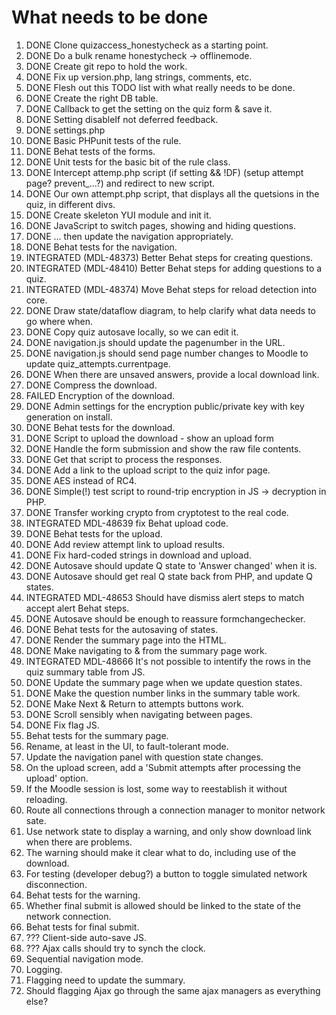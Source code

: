 # What needs to be done

1.  DONE Clone quizaccess_honestycheck as a starting point.
2.  DONE Do a bulk rename honestycheck -> offlinemode.
3.  DONE Create git repo to hold the work.
4.  DONE Fix up version.php, lang strings, comments, etc.
5.  DONE Flesh out this TODO list with what really needs to be done.
6.  DONE Create the right DB table.
7.  DONE Callback to get the setting on the quiz form & save it.
8.  DONE Setting disableIf not deferred feedback.
9.  DONE settings.php
10. DONE Basic PHPunit tests of the rule.
11. DONE Behat tests of the forms.
12. DONE Unit tests for the basic bit of the rule class.
13. DONE Intercept attemp.php script (if setting && !DF) (setup attempt page? prevent_...?) and redirect to new script.
14. DONE Our own attempt.php script, that displays all the quetsions in the quiz, in different divs.
15. DONE Create skeleton YUI module and init it.
16. DONE JavaScript to switch pages, showing and hiding questions.
17. DONE ... then update the navigation appropriately.
18. DONE Behat tests for the navigation.
19. INTEGRATED (MDL-48373) Better Behat steps for creating questions.
20. INTEGRATED (MDL-48410) Better Behat steps for adding questions to a quiz.
21. INTEGRATED (MDL-48374) Move Behat steps for reload detection into core.
22. DONE Draw state/dataflow diagram, to help clarify what data needs to go where when.
23. DONE Copy quiz autosave locally, so we can edit it.
24. DONE navigation.js should update the pagenumber in the URL.
25. DONE navigation.js should send page number changes to Moodle to update quiz_attempts.currentpage.
26. DONE When there are unsaved answers, provide a local download link.
27. DONE Compress the download.
28. FAILED Encryption of the download.
29. DONE Admin settings for the encryption public/private key with key generation on install.
30. DONE Behat tests for the download.
31. DONE Script to upload the download - show an upload form
32. DONE Handle the form submission and show the raw file contents.
33. DONE Get that script to process the responses.
34. DONE Add a link to the upload script to the quiz infor page.
35. DONE AES instead of RC4.
36. DONE Simple(!) test script to round-trip encryption in JS -> decryption in PHP.
37. DONE Transfer working crypto from cryptotest to the real code.
38. INTEGRATED MDL-48639 fix Behat upload code.
39. DONE Behat tests for the upload.
40. DONE Add review attempt link to upload results.
41. DONE Fix hard-coded strings in download and upload.
42. DONE Autosave should update Q state to 'Answer changed' when it is.
43. DONE Autosave should get real Q state back from PHP, and update Q states.
44. INTEGRATED MDL-48653 Should have dismiss alert steps to match accept alert Behat steps.
45. DONE Autosave should be enough to reassure formchangechecker.
46. DONE Behat tests for the autosaving of states.
47. DONE Render the summary page into the HTML.
48. DONE Make navigating to & from the summary page work.
49. INTEGRATED MDL-48666 It's not possible to intentify the rows in the quiz summary table from JS.
50. DONE Update the summary page when we update question states.
51. DONE Make the question number links in the summary table work.
52. DONE Make Next & Return to attempts buttons work.
53. DONE Scroll sensibly when navigating between pages.
54. DONE Fix flag JS.
55. Behat tests for the summary page.
56. Rename, at least in the UI, to fault-tolerant mode.
57. Update the navigation panel with question state changes.
58. On the upload screen, add a 'Submit attempts after processing the upload' option.
59. If the Moodle session is lost, some way to reestablish it without reloading.
60. Route all connections through a connection manager to monitor network sate.
61. Use network state to display a warning, and only show download link when there are problems.
62. The warning should make it clear what to do, including use of the download.
63. For testing (developer debug?) a button to toggle simulated network disconnection.
64. Behat tests for the warning.
65. Whether final submit is allowed should be linked to the state of the network connection.
66. Behat tests for final submit.
67. ??? Client-side auto-save JS.
68. ??? Ajax calls should try to synch the clock.
69. Sequential navigation mode.
70. Logging.
71. Flagging need to update the summary.
72. Should flagging Ajax go through the same ajax managers as everything else?
